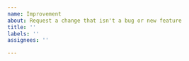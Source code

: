 ```yaml
---
name: Improvement
about: Request a change that isn't a bug or new feature
title: ''
labels: ''
assignees: ''

---
```



